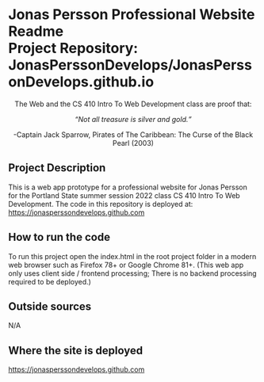 # Jonas Persson Professional Website Readme <br> Project Repository: JonasPerssonDevelops/JonasPerssonDevelops.github.io

<p align="center">The Web and the CS 410 Intro To Web Development class are proof that:<br></p>
<p align="center"><em><q>Not all treasure is silver and gold.</q></em></p>
<p align="center">-Captain Jack Sparrow, Pirates of The Caribbean: The Curse of the Black Pearl (2003)</p>

## Project Description
This is a web app prototype for a professional website for Jonas Persson for the Portland State summer session 2022 class CS 410 Intro To Web Development. The code in this repository is deployed at: https://jonasperssondevelops.github.com

## How to run the code
To run this project open the index.html in the root project folder in a modern web browser such as Firefox 78+ or Google Chrome 81+.
(This web app only uses client side / frontend processing; There is no backend processing required to be deployed.)

## Outside sources
N/A

## Where the site is deployed
https://jonasperssondevelops.github.com
